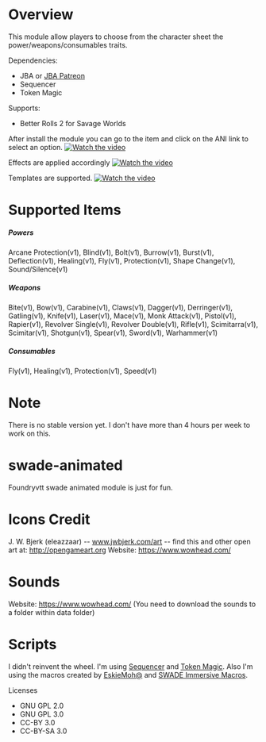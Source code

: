# Overview

This module allow players to choose from the character sheet the power/weapons/consumables traits.

Dependencies:
-  JBA or [JBA Patreon](https://www.patreon.com/JB2A/posts)
- Sequencer
- Token Magic

Supports:
- Better Rolls 2 for Savage Worlds

After install the module you can go to the item and click on the ANI link to select an option.
[![Watch the video](https://img.youtube.com/vi/9Xn2PGEN40s/maxresdefault.jpg)](https://youtu.be/9Xn2PGEN40s)

Effects are applied accordingly
[![Watch the video](https://img.youtube.com/vi/pfzChspmplY/maxresdefault.jpg)](https://youtu.be/pfzChspmplY)

Templates are supported.
[![Watch the video](https://img.youtube.com/vi/vm48nEE9b9o/maxresdefault.jpg)](https://youtu.be/vm48nEE9b9o)

# Supported Items

##### Powers
Arcane Protection(v1), Blind(v1), Bolt(v1), Burrow(v1), Burst(v1), Deflection(v1), Healing(v1), Fly(v1), Protection(v1),  Shape Change(v1), Sound/Silence(v1)

##### Weapons
Bite(v1), Bow(v1), Carabine(v1), Claws(v1), Dagger(v1), Derringer(v1), Gatling(v1), Knife(v1), Laser(v1), Mace(v1), Monk Attack(v1), Pistol(v1), Rapier(v1), Revolver Single(v1), Revolver Double(v1), Rifle(v1), Scimitarra(v1), Scimitar(v1), Shotgun(v1), Spear(v1), Sword(v1), Warhammer(v1)

##### Consumables
Fly(v1), Healing(v1), Protection(v1), Speed(v1)

# Note
There is no stable version yet. I don't have more than 4 hours per week to work on this. 
# swade-animated
Foundryvtt swade animated module is just for fun.

# Icons Credit
J. W. Bjerk (eleazzaar) -- www.jwbjerk.com/art  -- find this and other open art at: http://opengameart.org
Website: https://www.wowhead.com/

# Sounds
Website: https://www.wowhead.com/ (You need to download the sounds to a folder within data folder)

# Scripts
I didn't reinvent the wheel. I'm using [Sequencer](https://github.com/fantasycalendar/FoundryVTT-Sequencer) and [Token Magic](https://github.com/Feu-Secret/Tokenmagic). Also I'm using the macros created by [EskieMoh@](https://twitter.com/EskieMoh) and [SWADE Immersive Macros](https://github.com/SalieriC/SWADE-Immersive-Macros).

Licenses
- GNU GPL 2.0
- GNU GPL 3.0
- CC-BY 3.0
- CC-BY-SA 3.0
